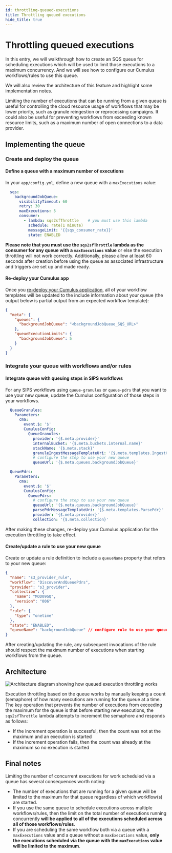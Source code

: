 ```yaml
---
id: throttling-queued-executions
title: Throttling queued executions
hide_title: true
---
```


# Throttling queued executions

In this entry, we will walkthrough how to create an SQS queue for scheduling executions which will be used to limit those executions to a maximum concurrency. And we will see how to configure our Cumulus workflows/rules to use this queue.

We will also review the architecture of this feature and highlight some implementation notes.

Limiting the number of executions that can be running from a given queue is useful for controlling the cloud resource usage of workflows that may be lower priority, such as granule reingestion or reprocessing campaigns. It could also be useful for preventing workflows from exceeding known resource limits, such as a maximum number of open connections to a data provider.

## Implementing the queue

### Create and deploy the queue

#### Define a queue with a maximum number of executions

In your `app/config.yml`, define a new queue with a `maxExecutions` value:

```yaml
  sqs:
    backgroundJobQueue:
      visibilityTimeout: 60
      retry: 30
      maxExecutions: 5
      consumer:
        - lambda: sqs2sfThrottle    # you must use this lambda
          schedule: rate(1 minute)
          messageLimit: '{{sqs_consumer_rate}}'
          state: ENABLED
```

**Please note that you must use the `sqs2sfThrottle` lambda as the consumer for any queue with a `maxExecutions` value** or else the execution throttling will not work correctly.
Additionally, please allow at least 60 seconds after creation before using the queue as associated infrastructure and triggers are set up and made ready.

#### Re-deploy your Cumulus app

Once you [re-deploy your Cumulus application](../deployment/deployment-readme#update-cumulus), all of your workflow templates will be updated to the include information about your queue (the output below is partial output from an expected workflow template):

```json
{
  "meta": {
    "queues": {
      "backgroundJobQueue": "<backgroundJobQueue_SQS_URL>"
    },
    "queueExecutionLimits": {
      "backgroundJobQueue": 5
    }
  }
}
```

### Integrate your queue with workflows and/or rules

#### Integrate queue with queuing steps in SIPS workflows

For any SIPS workflows using `queue-granules` or `queue-pdrs` that you want to use your new queue, update the Cumulus configuration of those steps in your workflows.

```yaml
  QueueGranules:
    Parameters:
      cma:
        event.$: '$'
        CumulusConfig:
          QueueGranules:
            provider: '{$.meta.provider}'
            internalBucket: '{$.meta.buckets.internal.name}'
            stackName: '{$.meta.stack}'
            granuleIngestMessageTemplateUri: '{$.meta.templates.IngestGranule}'
            # configure the step to use your new queue
            queueUrl: '{$.meta.queues.backgroundJobQueue}'
```

```yaml
  QueuePdrs:
    Parameters:
      cma:
        event.$: '$'
        CumulusConfig:
          QueuePdrs:
            # configure the step to use your new queue
            queueUrl: '{$.meta.queues.backgroundJobQueue}'
            parsePdrMessageTemplateUri: '{$.meta.templates.ParsePdr}'
            provider: '{$.meta.provider}'
            collection: '{$.meta.collection}'
  ```

After making these changes, re-deploy your Cumulus application for the execution throttling to take effect.

#### Create/update a rule to use your new queue

Create or update a rule definition to include a `queueName` property that refers to your new queue:

```json
{
  "name": "s3_provider_rule",
  "workflow": "DiscoverAndQueuePdrs",
  "provider": "s3_provider",
  "collection": {
    "name": "MOD09GQ",
    "version": "006"
  },
  "rule": {
    "type": "onetime"
  },
  "state": "ENABLED",
  "queueName": "backgroundJobQueue" // configure rule to use your queue
}
```

After creating/updating the rule, any subsequent invocations of the rule should respect the maximum number of executions when starting workflows from the queue.

## Architecture

![Architecture diagram showing how queued execution throttling works](assets/queued-execution-throttling.png)

Execution throttling based on the queue works by manually keeping a count (semaphore) of how many executions are running for the queue at a time. The key operation that prevents the number of executions from exceeding the maximum for the queue is that before starting new executions, the `sqs2sfThrottle` lambda attempts to increment the semaphore and responds as follows:

- If the increment operation is successful, then the count was not at the maximum and an execution is started
- If the increment operation fails, then the count was already at the maximum so no execution is started

## Final notes

Limiting the number of concurrent executions for work scheduled via a queue has several consequences worth noting:

- The number of executions that are running for a given queue will be limited to the maximum for that queue regardless of which workflow(s) are started.
- If you use the same queue to schedule executions across multiple workflows/rules, then the limit on the total number of executions running concurrently **will be applied to all of the executions scheduled across all of those workflows/rules**.
- If you are scheduling the same workflow both via a queue with a `maxExecutions` value and a queue without a `maxExecutions` value, **only the executions scheduled via the queue with the `maxExecutions` value will be limited to the maximum**.
